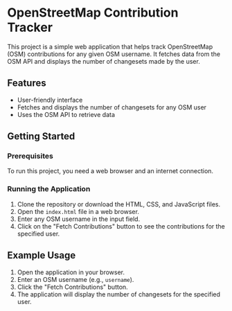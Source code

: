 # OpenStreetMap Contribution Tracker

This project is a simple web application that helps track OpenStreetMap (OSM) contributions for any given OSM username. It fetches data from the OSM API and displays the number of changesets made by the user.

## Features

- User-friendly interface
- Fetches and displays the number of changesets for any OSM user
- Uses the OSM API to retrieve data

## Getting Started

### Prerequisites

To run this project, you need a web browser and an internet connection.

### Running the Application

1. Clone the repository or download the HTML, CSS, and JavaScript files.
2. Open the `index.html` file in a web browser.
3. Enter any OSM username in the input field.
4. Click on the "Fetch Contributions" button to see the contributions for the specified user.

## Example Usage

1. Open the application in your browser.
2. Enter an OSM username (e.g., `username`).
3. Click the "Fetch Contributions" button.
4. The application will display the number of changesets for the specified user.
